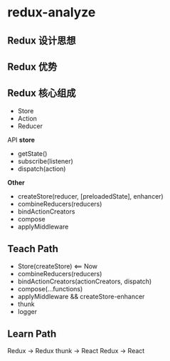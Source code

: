# redux-analyze

## Redux 设计思想

## Redux 优势

## Redux 核心组成
- Store 
- Action
- Reducer

API
**store**
- getState()
- subscribe(listener)
- dispatch(action)

**Other**
- createStore(reducer, [preloadedState], enhancer)
- combineReducers(reducers)
- bindActionCreators
- compose
- applyMiddleware

## Teach Path
- Store(createStore)   <== Now
- combineReducers(reducers)
- bindActionCreators(actionCreators, dispatch)
- compose(...functions)
- applyMiddleware  && createStore-enhancer
- thunk
- logger

## Learn Path
Redux -> Redux thunk -> React Redux -> React


